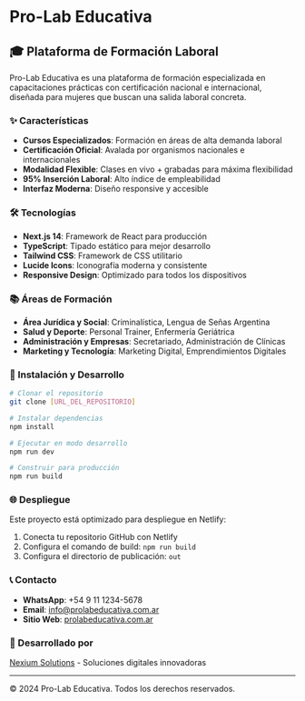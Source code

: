 # Pro-Lab Educativa

## 🎓 Plataforma de Formación Laboral

Pro-Lab Educativa es una plataforma de formación especializada en capacitaciones prácticas con certificación nacional e internacional, diseñada para mujeres que buscan una salida laboral concreta.

### ✨ Características

- **Cursos Especializados**: Formación en áreas de alta demanda laboral
- **Certificación Oficial**: Avalada por organismos nacionales e internacionales
- **Modalidad Flexible**: Clases en vivo + grabadas para máxima flexibilidad
- **95% Inserción Laboral**: Alto índice de empleabilidad
- **Interfaz Moderna**: Diseño responsive y accesible

### 🛠️ Tecnologías

- **Next.js 14**: Framework de React para producción
- **TypeScript**: Tipado estático para mejor desarrollo
- **Tailwind CSS**: Framework de CSS utilitario
- **Lucide Icons**: Iconografía moderna y consistente
- **Responsive Design**: Optimizado para todos los dispositivos

### 📚 Áreas de Formación

- **Área Jurídica y Social**: Criminalística, Lengua de Señas Argentina
- **Salud y Deporte**: Personal Trainer, Enfermería Geriátrica
- **Administración y Empresas**: Secretariado, Administración de Clínicas
- **Marketing y Tecnología**: Marketing Digital, Emprendimientos Digitales

### 🚀 Instalación y Desarrollo

```bash
# Clonar el repositorio
git clone [URL_DEL_REPOSITORIO]

# Instalar dependencias
npm install

# Ejecutar en modo desarrollo
npm run dev

# Construir para producción
npm run build
```

### 🌐 Despliegue

Este proyecto está optimizado para despliegue en Netlify:

1. Conecta tu repositorio GitHub con Netlify
2. Configura el comando de build: `npm run build`
3. Configura el directorio de publicación: `out`

### 📞 Contacto

- **WhatsApp**: +54 9 11 1234-5678
- **Email**: info@prolabeducativa.com.ar
- **Sitio Web**: [prolabeducativa.com.ar](https://prolabeducativa.com.ar)

### 🏢 Desarrollado por

[Nexium Solutions](https://nexiumsolutions.online/) - Soluciones digitales innovadoras

---

© 2024 Pro-Lab Educativa. Todos los derechos reservados. 